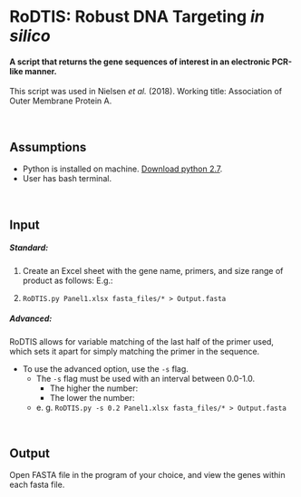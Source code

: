 # RoDTIS: Robust DNA Targeting *in silico*
#### A script that returns the gene sequences of interest in an electronic PCR-like manner. 
This script was used in Nielsen *et al.* (2018). Working title: Association of Outer Membrane Protein A.

<br>

## Assumptions

 * Python is installed on machine. [Download python 2.7](https://www.anaconda.com/download/#macos).
 * User has bash terminal. 

<br>

## Input
##### Standard: 
1. Create an Excel sheet with the gene name, primers, and size range of product as follows:
E.g.: ![]()

2. ```RoDTIS.py Panel1.xlsx fasta_files/* > Output.fasta```


##### Advanced: 
RoDTIS allows for variable matching of the last half of the primer used, which sets it apart for simply matching the primer in the sequence. 

 * To use the advanced option, use the ```-s``` flag. 
 	* The ```-s``` flag must be used with an interval between 0.0-1.0.
 		* The higher the number:
 		* The lower the number: 
 	* e. g. ```RoDTIS.py -s 0.2 Panel1.xlsx fasta_files/* > Output.fasta```

<br>

## Output
Open FASTA file in the program of your choice, and view the genes within each fasta file.


<br>

